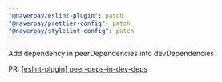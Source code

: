 ```yaml
---
"@naverpay/eslint-plugin": patch
"@naverpay/prettier-config": patch
"@naverpay/stylelint-config": patch
---
```


Add dependency in peerDependencies into devDependencies

PR: [[eslint-plugin] peer-deps-in-dev-deps](https://github.com/NaverPayDev/code-style/pull/102)
